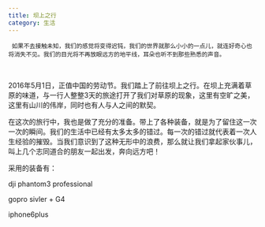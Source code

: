 ```yaml
---
title: 坝上之行
category: 生活
---
```

```
 如果不去接触未知，我们的感觉将变得迟钝，我们的世界就那么小小的一点儿，就连好奇心也将消失不见。我们的目光将不再放眼远方的地平线，耳朵也听不到那些熟悉的声音。
```
<div align='middle'>
<script>
	document.write("<iframe height=498 width=510 src='http://player.youku.com/embed/XMTYyMjAxOTgwMA==' frameborder=0 allowfullscreen></iframe>");
</script>
</div>

<br>


2016年5月1日，正值中国的劳动节。我们踏上了前往坝上之行。在坝上充满着草原的味道，与一行人整整3天的旅途打开了我们对草原的现象，这里有空旷之美，这里有山川的伟岸，同时也有人与人之间的默契。

在这次的旅行中，我也是做了充分的准备。带上了各种装备，就是为了留住这一次一次的瞬间。我们的生活中已经有太多太多的错过。每一次的错过就代表着一次人生经验的摧毁。当我们意识到了这种无形中的浪费，那么就让我们拿起家伙事儿，叫上几个志同道合的朋友一起出发，奔向远方吧！

采用的装备有：


dji phantom3 professional


gopro sivler + G4


iphone6plus



